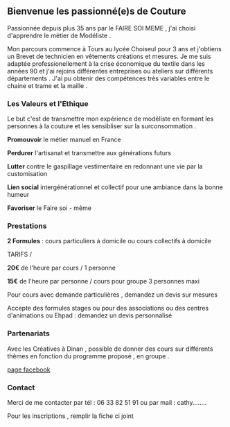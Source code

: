 ## Bienvenue les passionné(e)s de Couture 

Passionnée depuis plus 35 ans par le FAIRE SOI MEME , j'ai choisi d'apprendre le métier de Modéliste .

Mon parcours commence à Tours au lycée Choiseul pour 3 ans et j'obtiens un Brevet de technicien en vêtements créations et mesures.
Je me suis adaptée professionellement  à la crise économique du textile dans les années 90 et j'ai rejoins différentes entreprises ou ateliers sur différents départements .
J'ai pu obtenir des compétences très variables entre le chaine et trame et la maille .


### Les Valeurs et l'Ethique 

Le but c'est de transmettre mon expérience de modéliste en formant les personnes à la couture et les sensibliser sur la surconsommation .

**Promouvoir** le métier manuel en France 

**Perdurer** l'artisanat et transmettre aux générations futurs

**Lutter** contre le gaspillage vestimentaire en redonnant une vie par la customisation

**Lien social** intergénérationnel et collectif pour une ambiance dans la bonne humeur 

**Favoriser** le Faire soi - même 

### Prestations 

**2 Formules** : cours particuliers à domicile  ou cours collectifs à domicile 

TARIFS /

**20€** de l'heure par cours / 1 personne 

**15€** de l'heure par personne / cours pour groupe 3 personnes maxi

Pour cours avec demande particulières , demandez un devis sur mesures 

Accepte des formules stages ou pour des associations ou des centres d'animations ou Ehpad : demandez un devis personnalisé 


### Partenariats
Avec les Créatives à Dinan , possible de donner des cours sur différents thèmes en fonction du programme proposé , en groupe .

[page facebook](https://www.facebook.com/lescreativesdinan/)


### Contact

Merci de me contacter par tél : 06 33 82 51 91 ou par mail : cathy........

Pour les inscriptions , remplir la fiche ci joint 


